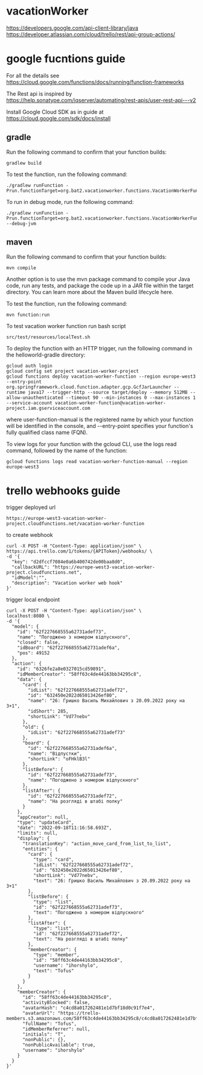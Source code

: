 # vacationWorker

https://developers.google.com/api-client-library/java
https://developer.atlassian.com/cloud/trello/rest/api-group-actions/

# google fucntions guide

For all the details see https://cloud.google.com/functions/docs/running/function-frameworks

The Rest api is inspired by https://help.sonatype.com/iqserver/automating/rest-apis/user-rest-api---v2

Install Google Cloud SDK as in guide at https://cloud.google.com/sdk/docs/install

## gradle

Run the following command to confirm that your function builds:

```
gradlew build
```

To test the function, run the following command:

```
./gradlew runFunction -Prun.functionTarget=org.bat2.vacationworker.functions.VacationWorkerFunction
```

To run in debug mode, run the following command:

```
./gradlew runFunction -Prun.functionTarget=org.bat2.vacationworker.functions.VacationWorkerFunction --debug-jvm
```

## maven

Run the following command to confirm that your function builds:

```
mvn compile
```

Another option is to use the mvn package command to compile your Java code, run any tests, and package the code up in a
JAR file within the target directory. You can learn more about the Maven build lifecycle here.

To test the function, run the following command:

```
mvn function:run
```

To test vacation worker function run bash script

```
src/test/resources/localTest.sh

```

To deploy the function with an HTTP trigger, run the following command in the helloworld-gradle directory:

```
gcloud auth login
gcloud config set project vacation-worker-project
gcloud functions deploy vacation-worker-function --region europe-west3  --entry-point org.springframework.cloud.function.adapter.gcp.GcfJarLauncher --runtime java17 --trigger-http --source target/deploy --memory 512MB --allow-unauthenticated --timeout 90 --min-instances 0 --max-instances 1 --service-account vacation-worker-function@vacation-worker-project.iam.gserviceaccount.com
```

where user-function-manual is the registered name by which your function will be identified in the console, and
--entry-point specifies your function's fully qualified class name (FQN).

To view logs for your function with the gcloud CLI, use the logs read command, followed by the name of the function:

```
gcloud functions logs read vacation-worker-function-manual --region europe-west3 
```

# trello webhooks guide

trigger deployed url

```
https://europe-west3-vacation-worker-project.cloudfunctions.net/vacation-worker-function 
```

to create webhook

```
curl -X POST -H "Content-Type: application/json" \
https://api.trello.com/1/tokens/{APIToken}/webhooks/ \
-d '{
  "key": "d2dfccf7084e0a6b400742de00baa8d0",
  "callbackURL": "https://europe-west3-vacation-worker-project.cloudfunctions.net",
  "idModel":"",
  "description": "Vacation worker web hook"
}' 
```

trigger local endpoint

```
curl -X POST -H "Content-Type: application/json" \
localhost:8080 \
-d '{
  "model": {
    "id": "62f227668555a62731adef73",
    "name": "Погоджено з номером відпускного",
    "closed": false,
    "idBoard": "62f227668555a62731adef6a",
    "pos": 49152
  },
  "action": {
    "id": "6326fe2a8e0327015cd59891",
    "idMemberCreator": "58ff63c4de44163bb34295c8",
    "data": {
      "card": {
        "idList": "62f227668555a62731adef72",
        "id": "632450e2022d65013426ef80",
        "name": "26: Гришко Василь Михайлович з 20.09.2022 року на 3+1",
        "idShort": 285,
        "shortLink": "Vd77nebv"
      },
      "old": {
        "idList": "62f227668555a62731adef73"
      },
      "board": {
        "id": "62f227668555a62731adef6a",
        "name": "Відпустки",
        "shortLink": "oFHklB3l"
      },
      "listBefore": {
        "id": "62f227668555a62731adef73",
        "name": "Погоджено з номером відпускного"
      },
      "listAfter": {
        "id": "62f227668555a62731adef72",
        "name": "На розгляді в штабі полку"
      }
    },
    "appCreator": null,
    "type": "updateCard",
    "date": "2022-09-18T11:16:58.693Z",
    "limits": null,
    "display": {
      "translationKey": "action_move_card_from_list_to_list",
      "entities": {
        "card": {
          "type": "card",
          "idList": "62f227668555a62731adef72",
          "id": "632450e2022d65013426ef80",
          "shortLink": "Vd77nebv",
          "text": "26: Гришко Василь Михайлович з 20.09.2022 року на 3+1"
        },
        "listBefore": {
          "type": "list",
          "id": "62f227668555a62731adef73",
          "text": "Погоджено з номером відпускного"
        },
        "listAfter": {
          "type": "list",
          "id": "62f227668555a62731adef72",
          "text": "На розгляді в штабі полку"
        },
        "memberCreator": {
          "type": "member",
          "id": "58ff63c4de44163bb34295c8",
          "username": "ihorshylo",
          "text": "Tofus"
        }
      }
    },
    "memberCreator": {
      "id": "58ff63c4de44163bb34295c8",
      "activityBlocked": false,
      "avatarHash": "c4cd8a017262481e1d7bf18d0c91f7e4",
      "avatarUrl": "https://trello-members.s3.amazonaws.com/58ff63c4de44163bb34295c8/c4cd8a017262481e1d7bf18d0c91f7e4",
      "fullName": "Tofus",
      "idMemberReferrer": null,
      "initials": "T",
      "nonPublic": {},
      "nonPublicAvailable": true,
      "username": "ihorshylo"
    }
  }
}' 
```